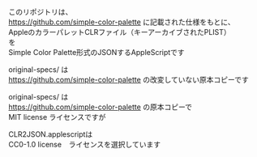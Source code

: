 このリポジトリは、  
https://github.com/simple-color-palette に記載された仕様をもとに、    
AppleのカラーパレットCLRファイル（キーアーカイブされたPLIST）  
を  
Simple Color Palette形式のJSONするAppleScriptです  
  
original-specs/ は  
https://github.com/simple-color-palette の改変していない原本コピーです  
  
  
original-specs/ は  
https://github.com/simple-color-palette の原本コピーで  
MIT license ライセンスですが  
  
CLR2JSON.applescriptは  
CC0-1.0 license　ライセンスを選択しています  
  


